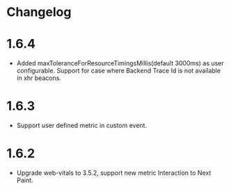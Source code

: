 # Changelog

# 1.6.4
- Added maxToleranceForResourceTimingsMillis(default 3000ms) as user configurable. Support for case where Backend Trace Id is not available in xhr beacons.

# 1.6.3
- Support user defined metric in custom event.

# 1.6.2
- Upgrade web-vitals to 3.5.2, support new metric Interaction to Next Paint.
